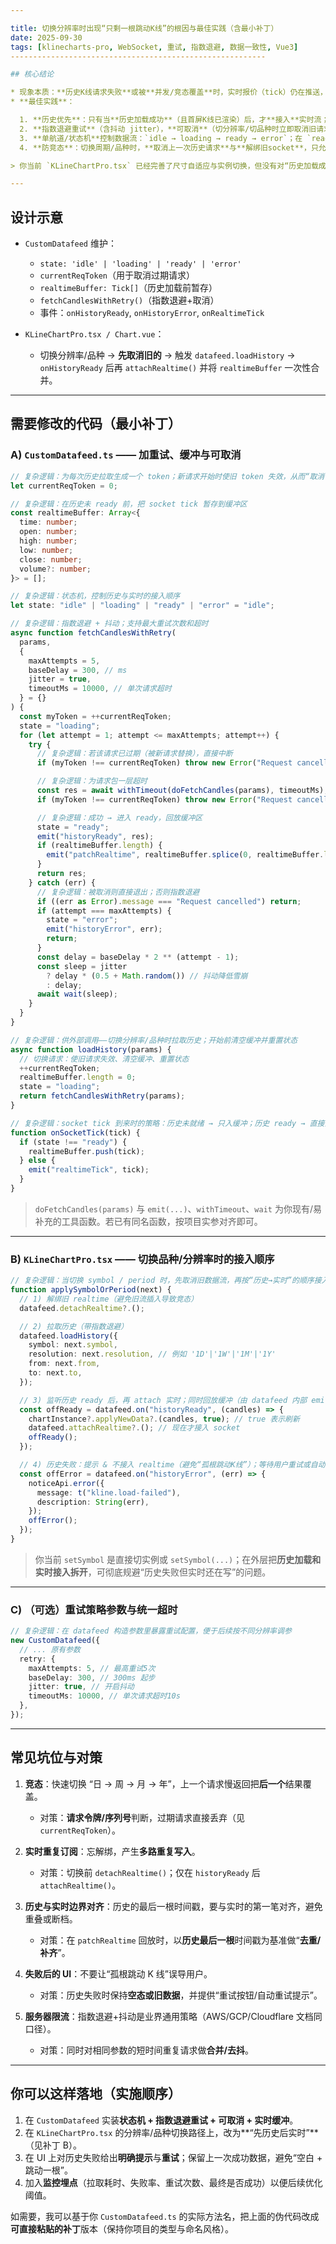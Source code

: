 ```yaml
---

title: 切换分辨率时出现“只剩一根跳动K线”的根因与最佳实践（含最小补丁）
date: 2025-09-30
tags: [klinecharts-pro, WebSocket, 重试, 指数退避, 数据一致性, Vue3]
---------------------------------------------------------

## 核心结论

* 现象本质：**历史K线请求失败**或被**并发/竞态覆盖**时，实时报价（tick）仍在推送，被图表库拼接成“最后一根跳动K线”，导致前面的历史段缺失。
* **最佳实践**：

  1. **历史优先**：只有当**历史加载成功**（且首屏K线已渲染）后，才**接入**实时流；历史失败时**缓冲**实时tick，不直接灌入图表。
  2. **指数退避重试**（含抖动 jitter），**可取消**（切分辨率/切品种时立即取消旧请求与旧订阅）。
  3. **单航道/状态机**控制数据流：`idle → loading → ready → error`；在 `ready` 前，WebSocket 的 tick 只进**内存缓冲**；到 `ready` 再一次性“补写+追平”。
  4. **防竞态**：切换周期/品种时，**取消上一次历史请求**与**解绑旧socket**，只允许**最近一次**请求落地。

> 你当前 `KLineChartPro.tsx` 已经完善了尺寸自适应与实例切换，但没有对“历史加载成功后再接Realtime”做强约束，容易在历史失败时出现“孤根跳动K线”。

---
```


## 设计示意

- `CustomDatafeed` 维护：

  - `state: 'idle' | 'loading' | 'ready' | 'error'`
  - `currentReqToken`（用于取消过期请求）
  - `realtimeBuffer: Tick[]`（历史加载前暂存）
  - `fetchCandlesWithRetry()`（指数退避+取消）
  - 事件：`onHistoryReady`, `onHistoryError`, `onRealtimeTick`

- `KLineChartPro.tsx / Chart.vue`：

  - 切换分辨率/品种 → **先取消旧的** → 触发 `datafeed.loadHistory` → `onHistoryReady` 后再 `attachRealtime()` 并将 `realtimeBuffer` 一次性合并。

---

## 需要修改的代码（最小补丁）

### A) `CustomDatafeed.ts` —— 加重试、缓冲与可取消

```ts
// 复杂逻辑：为每次历史拉取生成一个 token；新请求开始时使旧 token 失效，从而“取消”旧请求的落地
let currentReqToken = 0;

// 复杂逻辑：在历史未 ready 前，把 socket tick 暂存到缓冲区
const realtimeBuffer: Array<{
  time: number;
  open: number;
  high: number;
  low: number;
  close: number;
  volume?: number;
}> = [];

// 复杂逻辑：状态机，控制历史与实时的接入顺序
let state: "idle" | "loading" | "ready" | "error" = "idle";

// 复杂逻辑：指数退避 + 抖动；支持最大重试次数和超时
async function fetchCandlesWithRetry(
  params,
  {
    maxAttempts = 5,
    baseDelay = 300, // ms
    jitter = true,
    timeoutMs = 10000, // 单次请求超时
  } = {}
) {
  const myToken = ++currentReqToken;
  state = "loading";
  for (let attempt = 1; attempt <= maxAttempts; attempt++) {
    try {
      // 复杂逻辑：若该请求已过期（被新请求替换），直接中断
      if (myToken !== currentReqToken) throw new Error("Request cancelled");

      // 复杂逻辑：为请求包一层超时
      const res = await withTimeout(doFetchCandles(params), timeoutMs);
      if (myToken !== currentReqToken) throw new Error("Request cancelled");

      // 复杂逻辑：成功 → 进入 ready，回放缓冲区
      state = "ready";
      emit("historyReady", res);
      if (realtimeBuffer.length) {
        emit("patchRealtime", realtimeBuffer.splice(0, realtimeBuffer.length));
      }
      return res;
    } catch (err) {
      // 复杂逻辑：被取消则直接退出；否则指数退避
      if ((err as Error).message === "Request cancelled") return;
      if (attempt === maxAttempts) {
        state = "error";
        emit("historyError", err);
        return;
      }
      const delay = baseDelay * 2 ** (attempt - 1);
      const sleep = jitter
        ? delay * (0.5 + Math.random()) // 抖动降低雪崩
        : delay;
      await wait(sleep);
    }
  }
}

// 复杂逻辑：供外部调用——切换分辨率/品种时拉取历史；开始前清空缓冲并重置状态
async function loadHistory(params) {
  // 切换请求：使旧请求失效、清空缓冲、重置状态
  ++currentReqToken;
  realtimeBuffer.length = 0;
  state = "loading";
  return fetchCandlesWithRetry(params);
}

// 复杂逻辑：socket tick 到来时的策略：历史未就绪 → 只入缓冲；历史 ready → 直接派发
function onSocketTick(tick) {
  if (state !== "ready") {
    realtimeBuffer.push(tick);
  } else {
    emit("realtimeTick", tick);
  }
}
```

> `doFetchCandles(params)` 与 `emit(...)`、`withTimeout`、`wait` 为你现有/易补充的工具函数。若已有同名函数，按项目实参对齐即可。

---

### B) `KLineChartPro.tsx` —— 切换品种/分辨率时的接入顺序

```ts
// 复杂逻辑：当切换 symbol / period 时，先取消旧数据流，再按“历史→实时”的顺序接入
function applySymbolOrPeriod(next) {
  // 1) 解绑旧 realtime（避免旧流插入导致竞态）
  datafeed.detachRealtime?.();

  // 2) 拉取历史（带指数退避）
  datafeed.loadHistory({
    symbol: next.symbol,
    resolution: next.resolution, // 例如 '1D'|'1W'|'1M'|'1Y'
    from: next.from,
    to: next.to,
  });

  // 3) 监听历史 ready 后，再 attach 实时；同时回放缓冲（由 datafeed 内部 emit('patchRealtime')）
  const offReady = datafeed.on("historyReady", (candles) => {
    chartInstance?.applyNewData?.(candles, true); // true 表示刷新
    datafeed.attachRealtime?.(); // 现在才接入 socket
    offReady();
  });

  // 4) 历史失败：提示 & 不接入 realtime（避免“孤根跳动K线”）；等待用户重试或自动重试
  const offError = datafeed.on("historyError", (err) => {
    noticeApi.error({
      message: t("kline.load-failed"),
      description: String(err),
    });
    offError();
  });
}
```

> 你当前 `setSymbol` 是直接切实例或 `setSymbol(...)`；在外层把**历史加载和实时接入拆开**，可彻底规避“历史失败但实时还在写”的问题。

---

### C) （可选）重试策略参数与统一超时

```ts
// 复杂逻辑：在 datafeed 构造参数里暴露重试配置，便于后续按不同分辨率调参
new CustomDatafeed({
  // ... 原有参数
  retry: {
    maxAttempts: 5, // 最高重试5次
    baseDelay: 300, // 300ms 起步
    jitter: true, // 开启抖动
    timeoutMs: 10000, // 单次请求超时10s
  },
});
```

---

## 常见坑位与对策

1. **竞态**：快速切换 “日 → 周 → 月 → 年”，上一个请求慢返回把**后一个**结果覆盖。

   - 对策：**请求令牌/序列号**判断，过期请求直接丢弃（见 `currentReqToken`）。

2. **实时重复订阅**：忘解绑，产生**多路重复写入**。

   - 对策：切换前 `detachRealtime()`；仅在 `historyReady` 后 `attachRealtime()`。

3. **历史与实时边界对齐**：历史的最后一根时间戳，要与实时的第一笔对齐，避免重叠或断档。

   - 对策：在 `patchRealtime` 回放时，以**历史最后一根**时间戳为基准做“**去重/补齐**”。

4. **失败后的 UI**：不要让“孤根跳动 K 线”误导用户。

   - 对策：历史失败时保持**空态或旧数据**，并提供“重试按钮/自动重试提示”。

5. **服务器限流**：指数退避+抖动是业界通用策略（AWS/GCP/Cloudflare 文档同口径）。

   - 对策：同时对相同参数的短时间重复请求做**合并/去抖**。

---

## 你可以这样落地（实施顺序）

1. 在 `CustomDatafeed` 实装**状态机 + 指数退避重试 + 可取消 + 实时缓冲**。
2. 在 `KLineChartPro.tsx` 的分辨率/品种切换路径上，改为**“先历史后实时”**（见补丁 B）。
3. 在 UI 上对历史失败给出**明确提示**与**重试**；保留上一次成功数据，避免“空白 + 跳动一根”。
4. 加入**监控埋点**（拉取耗时、失败率、重试次数、最终是否成功）以便后续优化阈值。

如需要，我可以基于你 `CustomDatafeed.ts` 的实际方法名，把上面的伪代码改成**可直接粘贴的补丁**版本（保持你项目的类型与命名风格）。
